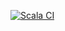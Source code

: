 [![Scala CI](https://github.com/seakayone/scala-foo/actions/workflows/scala.yml/badge.svg)](https://github.com/seakayone/scala-foo/actions/workflows/scala.yml)
